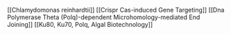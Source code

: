 [[Chlamydomonas reinhardtii]]
[[Crispr Cas-induced Gene Targeting]]
[[Dna Polymerase Theta (Polq)-dependent Microhomology-mediated End Joining]]
[[Ku80, Ku70, Polq, Algal Biotechnology]]
